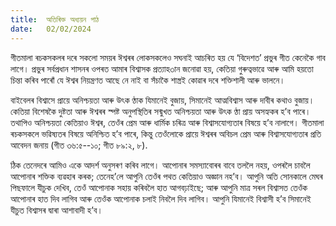 ```yaml
---
title:  অতিৰিক্ত অধ্যয়ন পাঠ
date:   02/02/2024
---
```


গীতমালা ৰচকসকলৰ দৰে সকলো সময়ৰ ঈশ্বৰৰ লোকসকলেও সঘনাই আচৰিত হয় যে ‘বিদেশত’ প্ৰভুৰ গীত কেনেকৈ গাব লাগে। প্ৰভুৰ সৰ্বপ্ৰধান শাসনৰ ওপৰত আমাৰ বিশ্বাসক প্ৰত্যাহ৩ান জনোৱা হয়, কেতিয়া গুৰুত্বভাৱে আৰু আমি হয়তো চিন্তা কৰিব পাৰোঁ যে ঈশ্বৰ নিয়ন্ত্ৰণত আছে নে নাই বা সঁচাকৈ শাস্ত্ৰই কোৱাৰ দৰে শক্তিশালী আৰু ভালনে।

বাইবেলৰ বিশ্বাসে প্ৰায়ে অনিশ্চয়তা আৰু উৎক  ণ্ঠাক যিমানেই বুজায়, সিমানেই আত্মবিশ্বাস আৰু দাবীৰ কথাও বুজায়। কেতিয়া বিশেষকৈ দুষ্টতা আৰু ঈশ্বৰৰ স্পষ্ট অনুপস্থিতিৰ সন্মুখত অনিশ্চয়তা আৰু উৎক  ণ্ঠা প্ৰায় অসহ্যকৰ হ’ব পাৰে। তথাপিও অনিশ্চয়তা কেতিয়াও ঈশ্বৰ, তেওঁৰ প্ৰেম আৰু ধাৰ্মিক চৰিত্ৰ আৰু বিশ্বাসযোগ্যতাৰ বিষয়ে হ’ব নালাগে। গীতমালা ৰচকসকলে ভৱিষ্যতৰ বিষয়ে অনিশ্চিত হ’ব পাৰে, কিন্তু তেওঁলোকে প্ৰায়ে ঈশ্বৰৰ অবিচল প্ৰেম আৰু বিশ্বাসযোগ্যতাৰ প্ৰতি আবেদন জনায় (গীত ৩৬:৫--১০; গীত ৮৯:২, ৮).

ঠিক তেনেদৰে আমিও একে আদৰ্শ অনুসৰণ কৰিব লাগে। আপোনাৰ সমস্যাবোৰৰ বাবে তললৈ নহয়, ওপৰলৈ চাবলৈ আপোনাৰ শক্তিক ব্যৱহাৰ কৰক; তেনেহ’লে আপুনি তেওঁৰ পথত কেতিয়াও অজ্ঞান নহ’ব। আপুনি অতি সোনকালে মেঘৰ পিছফালে যীচুক দেখিব, তেওঁ আপোনাক সহায় কৰিবলৈ হাত আগবঢ়াইছে; আৰু আপুনি মাত্ৰ সৰল বিশ্বাসত তেওঁক আপোনাৰ হাত দিব লাগিব আৰু তেওঁক আপোনাক চলাই নিবলৈ দিব লাগিব। আপুনি যিমানেই বিশ্বাসী হ’ব সিমানেই যীচুত বিশ্বাসৰ দ্বাৰা আশাবাদী হ’ব।